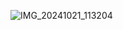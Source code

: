 ![IMG_20241021_113204](https://github.com/user-attachments/assets/e38027c0-a1a8-4b2f-a4a5-80165c02da3e)
